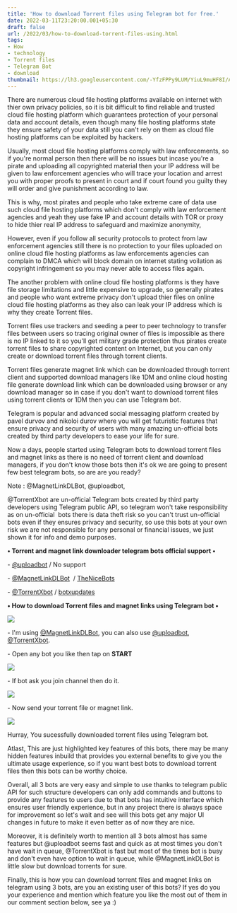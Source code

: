 ```yaml
---
title: 'How to download Torrent files using Telegram bot for free.'
date: 2022-03-11T23:20:00.001+05:30
draft: false
url: /2022/03/how-to-download-torrent-files-using.html
tags: 
- How
- technology
- Torrent files
- Telegram Bot
- download
thumbnail: https://lh3.googleusercontent.com/-YfzFPPy9LUM/YiuL9muHF8I/AAAAAAAAJoc/LlM9plnaL1cx0j37f3Q4RcFabXZD6o0dQCNcBGAsYHQ/s1600/1647021043745276-0.png
---
```


  

  

There are numerous cloud file hosting platforms available on internet with thier own privacy policies, so it is bit difficult to find reliable and trusted cloud file hosting platform which guarantees protection of your personal data and account details, even though many file hosting platforms state they ensure safety of your data still you can't rely on them as cloud file hosting platforms can be exploited by hackers.

  

Usually, most cloud file hosting platforms comply with law enforcements, so if you're normal person then there will be no issues but incase you're a pirate and uploading all copyrighted material then your IP address will be given to law enforcement agencies who will trace your location and arrest you with proper proofs to present in court and if court found you guilty they will order and give punishment according to law.

  

This is why, most pirates and people who take extreme care of data use such cloud file hosting platforms which don't comply with law enforcement agencies and yeah they use fake IP and account details with TOR or proxy to hide thier real IP address to safeguard and maximize anonymity, 

  

However, even if you follow all security protocols to protect from law enforcement agencies still there is no protection to your files uploaded on online cloud file hosting platforms as law enforcements agencies can complain to DMCA which will block domain on internet stating voilation as copyright infringement so you may never able to access files again.

  

The another problem with online cloud file hosting platforms is they have file storage limitations and little expensive to upgrade, so generally pirates and people who want extreme privacy don't upload thier files on online cloud file hosting platforms as they also can leak your IP address which is why they create Torrent files.

  

Torrent files use trackers and seeding a peer to peer technology to transfer files between users so tracing original owner of files is impossible as there is no IP linked to it so you'll get military grade protection thus pirates create torrent files to share copyrighted content on Internet, but you can only create or download torrent files through torrent clients.

  

Torrent files generate magnet link which can be downloaded through torrent client and supported download managers like 1DM and online cloud hosting file generate download link which can be downloaded using browser or any download manager so in case if you don't want to download torrent files using torrent clients or 1DM then you can use Telegram bot.

  

Telegram is popular and advanced social messaging platform created by pavel durvov and nikoloi durov where you will get futuristic features that ensure privacy and security of users with many amazing un-official bots created by third party developers to ease your life for sure.

  

Now a days, people started using Telegram bots to download torrent files and magnet links as there is no need of torrent client and download managers, if you don't know those bots then it's ok we are going to present few best telegram bots, so are are you ready?

  

Note : @MagnetLinkDLBot, @uploadbot, 

@TorrentXbot are un-official Telegram bots created by third party developers using Telegram public API, so telegram won't take responsibility as on un-official  bots there is data theft risk so you can't trust un-official bots even if they ensures privacy and security, so use this bots at your own risk we are not responsible for any personal or financial issues, we just shown it for info and demo purposes.

  

**• Torrent and magnet link downloader telegram bots official support •**

  

\- [@uploadbot](http://t.me/@uploadbot) / No support

\- [@MagnetLinkDLBot](http://t.me/MagnetLinkDLBot)  / [TheNiceBots](https://t.me/TheNiceBots)

\- [@TorrentXbot](http://t.me/TorrentXbot) / [botxupdates](https://t.me/botxupdates)

**• How to download Torrent files and magnet links using Telegram bot •**

 **![](https://lh3.googleusercontent.com/-vVNyzYE77mc/YiuL8iuBygI/AAAAAAAAJoY/32gEEpqbU9cJzzdgOLTKmFodQxiH2mrzQCNcBGAsYHQ/s1600/1647021038660769-1.png)** 

\- I'm using [@MagnetLinkDLBot](http://t.me/MagnetLinkDLBot), you can also use [@uploadbot](http://t.me/uploadbot), [@TorrentXbot](http://t.me/TorrentXbot).

  

\- Open any bot you like then tap on **START**

 **![](https://lh3.googleusercontent.com/-VxzZlHM7fm0/YiuL7dKMYdI/AAAAAAAAJoU/hG2H9IhDrR03njO0Uc7ZDK20eO0p3U9jACNcBGAsYHQ/s1600/1647021033887259-2.png)** 

\- If bot ask you join channel then do it.

  

 ![](https://lh3.googleusercontent.com/-VhJwDCKk_aE/YiuL6IvXlGI/AAAAAAAAJoQ/aAL-StX1GlIGKto6GTF2x-2LN342emVdACNcBGAsYHQ/s1600/1647021029575503-3.png) 

  

\- Now send your torrent file or magnet link.

  

 ![](https://lh3.googleusercontent.com/-Ec8NMFX3rGk/YiuL49y6W2I/AAAAAAAAJoM/wybW3R1ekbIvIbQ4UtAb3A0hV2pY2WX7ACNcBGAsYHQ/s1600/1647021022424887-4.png) 

  

Hurray, You sucessfully downloaded torrent files using Telegram bot.

  

Atlast, This are just highlighted key features of this bots, there may be many hidden features inbuild that provides you external benefits to give you the ultimate usage experience, so if you want best bots to download torrent files then this bots can be worthy choice.

  

Overall, all 3 bots are very easy and simple to use thanks to telegram public API for such structure developers can only add commands and buttons to provide any features to users due to that bots has intuitive interface which ensures user friendly experience, but in any project there is always space for improvement so let's wait and see will this bots get any major UI changes in future to make it even better as of now they are nice.

  

Moreover, it is definitely worth to mention all 3 bots almost has same features but @uploadbot seems fast and quick as at most times you don't have wait in queue, @TorrentXbot is fast but most of the times bot is busy and don't even have option to wait in queue, while @MagnetLinkDLBot is little slow but download torrents for sure.

  

Finally, this is how you can download torrent files and magnet links on telegram using 3 bots, are you an existing user of this bots? If yes do you your experience and mention which feature you like the most out of them in our comment section below, see ya :)